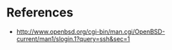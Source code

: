 
# References
- http://www.openbsd.org/cgi-bin/man.cgi/OpenBSD-current/man1/slogin.1?query=ssh&sec=1
